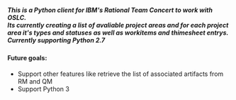 <h5>
This is a Python client for IBM's Rational Team Concert to work with OSLC.<br/>
Its currently creating a list of avaliable project areas and for each project area it's types and statuses as well as workitems and thimesheet entrys.<br/>
Currently supporting Python 2.7<br/>
</h5>
<div>
  <h4>Future goals:</h4>
  <ul>
    <li>Support other features like retrieve the list of associated artifacts from RM and QM</li>
    <li>Support Python 3</li>
  </ul>
</div>
